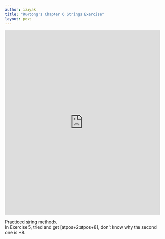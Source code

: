 ```yaml
---
author: izayak
title: "Ruotong's Chapter 6 Strings Exercise"
layout: post
---
```


<iframe src="https://trinket.io/embed/python/2860431fa8" width="100%" height="600" frameborder="0" marginwidth="0" marginheight="0" allowfullscreen></iframe>

Practiced string methods.  
In Exercise 5, tried and get [atpos+2:atpos+8], don't know why the second one is +8.
